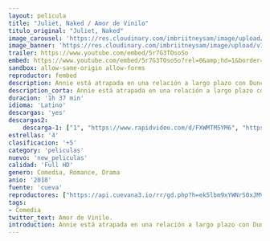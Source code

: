 ```yaml
---
layout: pelicula
title: "Juliet, Naked / Amor de Vinilo"
titulo_original: "Juliet, Naked"
image_carousel: 'https://res.cloudinary.com/imbriitneysam/image/upload/v1542067212/vinilo-poster-min.jpg'
image_banner: 'https://res.cloudinary.com/imbriitneysam/image/upload/v1542067213/vinilo-banner-min.jpg'
trailer: https://www.youtube.com/embed/5r7G3TOsoSo
embed: https://www.youtube.com/embed/5r7G3TOsoSo?rel=0&amp;hd=1&border=0&wmode=opaque&enablejsapi=1&modestbranding=1&controls=1&showinfo=1
sandbox: allow-same-origin allow-forms
reproductor: fembed
description: Annie está atrapada en una relación a largo plazo con Duncan, un fanático obsesivo del oscuro rockero Tucker Crowe. Cuando surge la demostración acústica del exitoso disco de Tucker de hace 25 años, su descubrimiento lleva a un encuentro que cambiará su vida con el esquivo rockero.
description_corta: Annie está atrapada en una relación a largo plazo con Duncan, un fanático obsesivo del oscuro rockero Tucker Crowe. Cuando surge la demostración acústica del exitoso disco de Tucker de hace 25 años, su descubrimiento lleva a un...
duracion: '1h 37 min'
idioma: 'Latino'
descargas: 'yes'
descargas2:
    descarga-1: ["1", "https://www.rapidvideo.com/d/FXWMTM5YM6", "https://www.google.com/s2/favicons?domain=openload.co","OpenLoad","https://res.cloudinary.com/imbriitneysam/image/upload/v1541473684/mexico.png", "Latino", "Full HD"]
estrellas: '4'
clasificacion: '+5'
category: 'peliculas'
nuevo: 'new_peliculas'
calidad: 'Full HD'
genero: Comedia, Romance, Drama
anio: '2018'
fuente: 'cueva'
reproductores: ["https://api.cuevana3.io/rr/gd.php?h=ek5lbm9xYWNrS0xJMVp5b21KREk0dFBLbjVkaHhkRGdrOG1jbnBpUnhhS1ZzSjZYZ2EzSjdaZXhmNWw1dHFQcnpNNlZmbzNXd052RHVXeWJtY3pZeGRHU3FadVkyUT09"]
tags:
- Comedia
twitter_text: Amor de Vinilo.
introduction: Annie está atrapada en una relación a largo plazo con Duncan, un fanático obsesivo del oscuro rockero Tucker Crowe. Cuando surge la demostración acústica del exitoso disco de Tucker de hace 25 años, su descubrimiento lleva a un...
---
```



 







